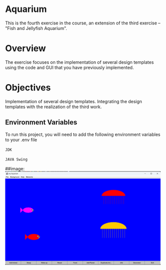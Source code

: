# Aquarium
This is the fourth exercise in the course, an extension of the third exercise – "Fish and Jellyfish Aquarium".

# Overview
The exercise focuses on the implementation of several design templates using the code and GUI that you have previously implemented.

# Objectives
Implementation of several design templates.
Integrating the design templates with the realization of the third work.

## Environment Variables

To run this project, you will need to add the following environment variables to your .env file

`JDK`

`JAVA Swing`

##image:
<img src="pic.png" alt="Alt Text" width="500" height="300">


